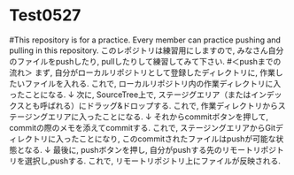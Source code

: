 # Test0527
#This repository is for a practice.
Every member can practice pushing and pulling in this repository.
このレポジトリは練習用にしますので, みなさん自分のファイルをpushしたり, pullしたりして練習してみて下さい. 
#＜pushまでの流れ＞
まず, 自分がローカルリポジトリとして登録したディレクトリに, 作業したいファイルを入れる.
これで, ローカルリポジトリ内の作業ディレクトリに入ったことになる.
↓
次に, SourceTree上で, ステージグエリア（またはインデックスとも呼ばれる）にドラッグ&ドロップする.
これで, 作業ディレクトリからステージングエリアに入ったことになる. 
↓
それからcommitボタンを押して, commitの際のメモを添えてcommitする. 
これで, ステージングエリアからGitディレクトリに入ったことになり, このcommitされたファイルはpushが可能な状態となる. 
↓
最後に, pushボタンを押し, 自分がpushする先のリモートリポジトリを選択し,pushする. 
これで, リモートリポジトリ上にファイルが反映される. 
